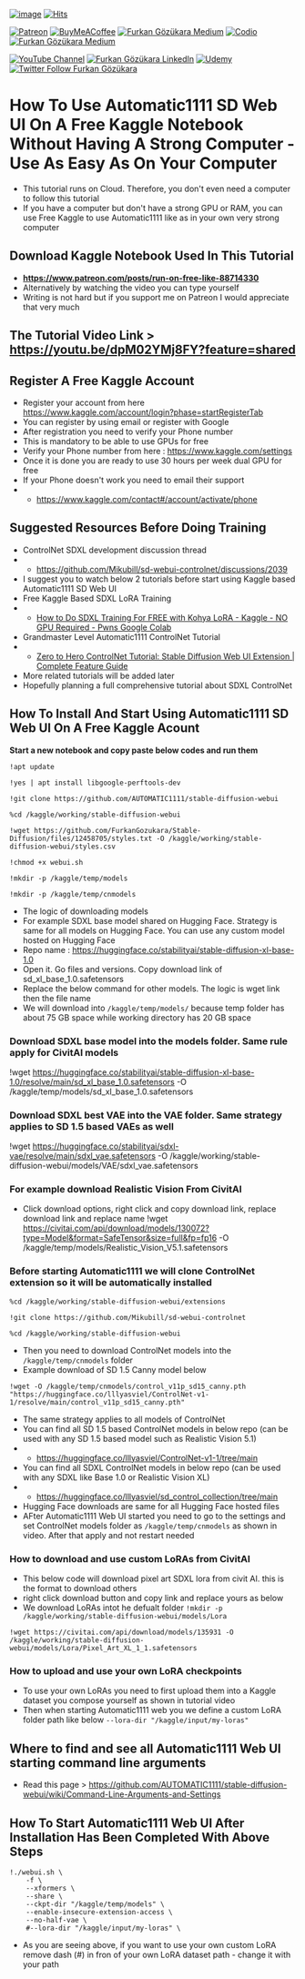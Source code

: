 [![image](https://img.shields.io/discord/772774097734074388?label=Discord&logo=discord)](https://discord.com/servers/software-engineering-courses-secourses-772774097734074388) [![Hits](https://hits.seeyoufarm.com/api/count/incr/badge.svg?url=https%3A%2F%2Fgithub.com%2FFurkanGozukara%2FStable-Diffusion%2Fblob%2Fmain%2FTutorials%2FHow-To-Use-Automatic1111-Web-UI-On-A-Free-Kaggle-Notebook-Like-Google-Colab.md&count_bg=%2379C83D&title_bg=%239E0F0F&icon=apachespark.svg&icon_color=%23E7E7E7&title=views&edge_flat=false)](https://hits.seeyoufarm.com) 

[![Patreon](https://img.shields.io/badge/Patreon-Support%20Me-F2EB0E?style=for-the-badge&logo=patreon)](https://www.patreon.com/SECourses) [![BuyMeACoffee](https://img.shields.io/badge/Buy%20Me%20a%20Coffee-ffdd00?style=for-the-badge&logo=buy-me-a-coffee&logoColor=black)](https://www.buymeacoffee.com/DrFurkan) [![Furkan Gözükara Medium](https://img.shields.io/badge/Medium-Follow%20Me-800080?style=for-the-badge&logo=medium&logoColor=white)](https://medium.com/@furkangozukara) [![Codio](https://img.shields.io/static/v1?style=for-the-badge&message=Articles&color=4574E0&logo=Codio&logoColor=FFFFFF&label=CivitAI)](https://civitai.com/user/SECourses/articles) [![Furkan Gözükara Medium](https://img.shields.io/badge/DeviantArt-Follow%20Me-990000?style=for-the-badge&logo=deviantart&logoColor=white)](https://www.deviantart.com/monstermmorpg)

[![YouTube Channel](https://img.shields.io/badge/YouTube-SECourses-C50C0C?style=for-the-badge&logo=youtube)](https://www.youtube.com/SECourses)  [![Furkan Gözükara LinkedIn](https://img.shields.io/badge/LinkedIn-Follow%20Me-0077B5?style=for-the-badge&logo=linkedin&logoColor=white)](https://www.linkedin.com/in/furkangozukara/)   [![Udemy](https://img.shields.io/static/v1?style=for-the-badge&message=Stable%20Diffusion%20Course&color=A435F0&logo=Udemy&logoColor=FFFFFF&label=Udemy)](https://www.udemy.com/course/stable-diffusion-dreambooth-lora-zero-to-hero/?referralCode=E327407C9BDF0CEA8156) [![Twitter Follow Furkan Gözükara](https://img.shields.io/badge/Twitter-Follow%20Me-1DA1F2?style=for-the-badge&logo=twitter&logoColor=white)](https://twitter.com/GozukaraFurkan)

# How To Use Automatic1111 SD Web UI On A Free Kaggle Notebook Without Having A Strong Computer - Use As Easy As On Your Computer
* This tutorial runs on Cloud. Therefore, you don't even need a computer to follow this tutorial
* If you have a computer but don't have a strong GPU or RAM, you can use Free Kaggle to use Automatic1111 like as in your own very strong computer

## Download Kaggle Notebook Used In This Tutorial 
* **https://www.patreon.com/posts/run-on-free-like-88714330**
* Alternatively by watching the video you can type yourself
* Writing is not hard but if you support me on Patreon I would appreciate that very much 

## The Tutorial Video Link > https://youtu.be/dpM02YMj8FY?feature=shared

## Register A Free Kaggle Account

* Register your account from here https://www.kaggle.com/account/login?phase=startRegisterTab
* You can register by using email or register with Google
* After registration you need to verify your Phone number
* This is mandatory to be able to use GPUs for free
* Verify your Phone number from here : https://www.kaggle.com/settings
* Once it is done you are ready to use 30 hours per week dual GPU for free
* If your Phone doesn't work you need to email their support
* * https://www.kaggle.com/contact#/account/activate/phone
 
## Suggested Resources Before Doing Training

* ControlNet SDXL development discussion thread
* * https://github.com/Mikubill/sd-webui-controlnet/discussions/2039
* I suggest you to watch below 2 tutorials before start using Kaggle based Automatic1111 SD Web UI
* Free Kaggle Based SDXL LoRA Training
* * [How to Do SDXL Training For FREE with Kohya LoRA - Kaggle - NO GPU Required - Pwns Google Colab](https://youtu.be/JF2P7BIUpIU)
* Grandmaster Level Automatic1111 ControlNet Tutorial
* * [Zero to Hero ControlNet Tutorial: Stable Diffusion Web UI Extension | Complete Feature Guide](https://youtu.be/3E5fhFQUVLo)
* More related tutorials will be added later
* Hopefully planning a full comprehensive tutorial about SDXL ControlNet

## How To Install And Start Using Automatic1111 SD Web UI On A Free Kaggle Acount

**Start a new notebook and copy paste below codes and run them**

```!apt update```

```!yes | apt install libgoogle-perftools-dev```

```!git clone https://github.com/AUTOMATIC1111/stable-diffusion-webui```

```%cd /kaggle/working/stable-diffusion-webui```

```!wget https://github.com/FurkanGozukara/Stable-Diffusion/files/12458705/styles.txt -O /kaggle/working/stable-diffusion-webui/styles.csv```

```!chmod +x webui.sh```

```!mkdir -p /kaggle/temp/models```

```!mkdir -p /kaggle/temp/cnmodels```

* The logic of downloading models
* For example SDXL base model shared on Hugging Face. Strategy is same for all models on Hugging Face. You can use any custom model hosted on Hugging Face
* Repo name : https://huggingface.co/stabilityai/stable-diffusion-xl-base-1.0
* Open it. Go files and versions. Copy download link of sd_xl_base_1.0.safetensors
* Replace the below command for other models. The logic is wget link then the file name
* We will download into ```/kaggle/temp/models/``` because temp folder has about 75 GB space while working directory has 20 GB space

### Download SDXL base model into the models folder. Same rule apply for CivitAI models
!wget https://huggingface.co/stabilityai/stable-diffusion-xl-base-1.0/resolve/main/sd_xl_base_1.0.safetensors -O /kaggle/temp/models/sd_xl_base_1.0.safetensors

### Download SDXL best VAE into the VAE folder. Same strategy applies to SD 1.5 based VAEs as well
!wget https://huggingface.co/stabilityai/sdxl-vae/resolve/main/sdxl_vae.safetensors -O /kaggle/working/stable-diffusion-webui/models/VAE/sdxl_vae.safetensors


### For example download Realistic Vision From CivitAI
* Click download options, right click and copy download link, replace download link and replace name
!wget https://civitai.com/api/download/models/130072?type=Model&format=SafeTensor&size=full&fp=fp16 -O /kaggle/temp/models/Realistic_Vision_V5.1.safetensors

### Before starting Automatic1111 we will clone ControlNet extension so it will be automatically installed
```%cd /kaggle/working/stable-diffusion-webui/extensions```

```!git clone https://github.com/Mikubill/sd-webui-controlnet```

```%cd /kaggle/working/stable-diffusion-webui```

* Then you need to download ControlNet models into the ```/kaggle/temp/cnmodels``` folder
* Example download of SD 1.5 Canny model below

```!wget -O /kaggle/temp/cnmodels/control_v11p_sd15_canny.pth "https://huggingface.co/lllyasviel/ControlNet-v1-1/resolve/main/control_v11p_sd15_canny.pth"```

* The same strategy applies to all models of ControlNet
* You can find all SD 1.5 based ControlNet models in below repo (can be used with any SD 1.5 based model such as Realistic Vision 5.1)
* * https://huggingface.co/lllyasviel/ControlNet-v1-1/tree/main
* You can find all SDXL ControlNet models in below repo (can be used with any SDXL like Base 1.0 or Realistic Vision XL)
* * https://huggingface.co/lllyasviel/sd_control_collection/tree/main
* Hugging Face downloads are same for all Hugging Face hosted files
* AFter Automatic1111 Web UI started you need to go to the settings and set ControlNet models folder as ```/kaggle/temp/cnmodels``` as shown in video. After that apply and not restart needed

### How to download and use custom LoRAs from CivitAI
* This below code will download pixel art SDXL lora from civit AI. this is the format to download others
* right click download button and copy link and replace yours as below
* We download LoRAs intot he defualt folder
```!mkdir -p /kaggle/working/stable-diffusion-webui/models/Lora```

```!wget https://civitai.com/api/download/models/135931 -O /kaggle/working/stable-diffusion-webui/models/Lora/Pixel_Art_XL_1_1.safetensors```

### How to upload and use your own LoRA checkpoints
* To use your own LoRAs you need to first upload them into a Kaggle dataset you compose yourself as shown in tutorial video
* Then when starting Automatic1111 web you we define a custom LoRA folder path like below
```--lora-dir "/kaggle/input/my-loras"```

## Where to find and see all Automatic1111 Web UI starting command line arguments
* Read this page > https://github.com/AUTOMATIC1111/stable-diffusion-webui/wiki/Command-Line-Arguments-and-Settings

## How To Start Automatic1111 Web UI After Installation Has Been Completed With Above Steps
```
!./webui.sh \
    -f \
    --xformers \
    --share \
    --ckpt-dir "/kaggle/temp/models" \
    --enable-insecure-extension-access \
    --no-half-vae \
    #--lora-dir "/kaggle/input/my-loras" \
```
* As you are seeing above, if you want to use your own custom LoRA remove dash (#) in fron of your own LoRA dataset path - change it with your path


    
